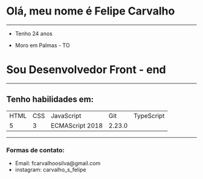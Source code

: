 # Olá, meu nome é Felipe Carvalho
<hr>
<ul>
  <li><p>Tenho 24 anos</p></li>
  <li>Moro em Palmas - TO</li>
  </ul>
<h1>Sou Desenvolvedor Front - end</h1>
<hr>
<h2>Tenho habilidades em:</h2>

<table>
<tr>
<td>HTML</td>
<td>CSS</td>
<td>JavaScript</td>
<td>Git</td>
<td style="display:flex; flex:1;">TypeScript</td>
</tr>
<tr>
<td>5</td>
<td>3</td>
<td>ECMAScript 2018</td>
<td>2.23.0</td>
</tr>
</table>
<hr>
<h3> Formas de contato:</h3>
<ul >
<li> Email: fcarvalhoosilva@gmail.com</li>
<li> instagram: carvalho_s_felipe</li>

